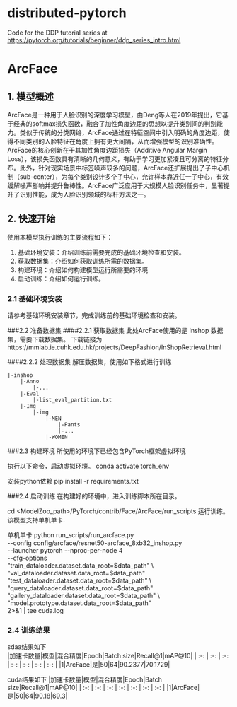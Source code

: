 # distributed-pytorch

Code for the DDP tutorial series at https://pytorch.org/tutorials/beginner/ddp_series_intro.html
# ArcFace
## 1. 模型概述
ArcFace是一种用于人脸识别的深度学习模型，由Deng等人在2019年提出，它基于经典的softmax损失函数，融合了加性角度边距的思想以提升类别间的判别能力。类似于传统的分类网络，ArcFace通过在特征空间中引入明确的角度边距，使得不同类别的人脸特征在角度上拥有更大间隔，从而增强模型的识别准确性。ArcFace的核心创新在于其加性角度边距损失（Additive Angular Margin Loss），该损失函数具有清晰的几何意义，有助于学习更加紧凑且可分离的特征分布。此外，针对现实场景中标签噪声较多的问题，ArcFace还扩展提出了子中心机制（sub-center），为每个类别设计多个子中心，允许样本靠近任一子中心，有效缓解噪声影响并提升鲁棒性。ArcFace广泛应用于大规模人脸识别任务中，显著提升了识别性能，成为人脸识别领域的标杆方法之一。


## 2. 快速开始
使用本模型执行训练的主要流程如下：
1. 基础环境安装：介绍训练前需要完成的基础环境检查和安装。
2. 获取数据集：介绍如何获取训练所需的数据集。
3. 构建环境：介绍如何构建模型运行所需要的环境
4. 启动训练：介绍如何运行训练。


### 2.1  基础环境安装
请参考基础环境安装章节，完成训练前的基础环境检查和安装。


###2.2 准备数据集
####2.2.1 获取数据集
此处ArcFace使用的是 Inshop 数据集，需要下载数据集。
下载链接为https://mmlab.ie.cuhk.edu.hk/projects/DeepFashion/InShopRetrieval.html

####2.2.2 处理数据集
解压数据集，使用如下格式进行训练
```
|-inshop
    |-Anno
        |-...
    |-Eval
        |-list_eval_partition.txt
    |-Img
        |-img
            |-MEN
                |-Pants
                |-...
            |-WOMEN
```

###2.3 构建环境
所使用的环境下已经包含PyTorch框架虚拟环境

执行以下命令，启动虚拟环境。
conda activate torch_env

安装python依赖
pip install -r requirements.txt


###2.4 启动训练
在构建好的环境中，进入训练脚本所在目录。

cd <ModelZoo_path>/PyTorch/contrib/Face/ArcFace/run_scripts
运行训练。该模型支持单机单卡.

单机单卡
python run_scripts/run_arcface.py \
  --config config/arcface/resnet50-arcface_8xb32_inshop.py \
  --launcher pytorch --nproc-per-node 4 \
  --cfg-options \
    "train_dataloader.dataset.data_root=$data_path" \
    "val_dataloader.dataset.data_root=$data_path" \
    "test_dataloader.dataset.data_root=$data_path" \
    "query_dataloader.dataset.data_root=$data_path" \
    "gallery_dataloader.dataset.data_root=$data_path" \
    "model.prototype.dataset.data_root=$data_path" \
  2>&1 | tee cuda.log

### 2.4 训练结果
sdaa结果如下  
|加速卡数量|模型|混合精度|Epoch|Batch size|Recall@1|mAP@10|
| :-: | :-: | :-: | :-: | :-: | :-: | :-: |
|1|ArcFace|是|50|64|90.2377|70.1729|


cuda结果如下
|加速卡数量|模型|混合精度|Epoch|Batch size|Recall@1|mAP@10|
| :-: | :-: | :-: | :-: | :-: | :-: | :-: |
|1|ArcFace|是|50|64|90.18|69.3|